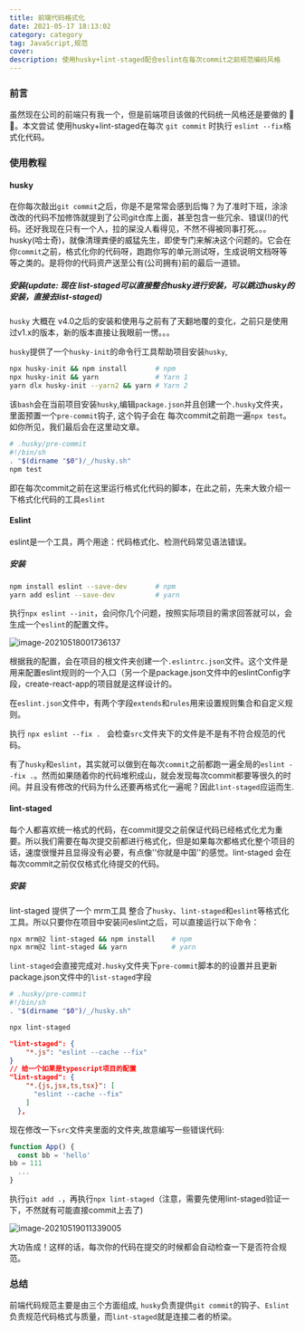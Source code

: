 ```yaml
---
title: 前端代码格式化
date: 2021-05-17 18:13:02
category: category
tag: JavaScript,规范
cover: 
description: 使用husky+lint-staged配合eslint在每次commit之前规范编码风格
---
```


### 前言

虽然现在公司的前端只有我一个，但是前端项目该做的代码统一风格还是要做的 🌹🐔。本文尝试 使用husky+lint-staged在每次 `git commit` 时执行 `eslint --fix`格式化代码。

### 使用教程

#### husky 

在你每次敲出`git commit`之后，你是不是常常会感到后悔？为了准时下班，涂涂改改的代码不加修饰就提到了公司git仓库上面，甚至包含一些冗余、错误(!)的代码。还好我现在只有一个人，拉的屎没人看得见，不然不得被同事打死。。。husky(哈士奇)，就像清理粪便的威猛先生，即使专门来解决这个问题的。它会在你`commit`之前，格式化你的代码呀，跑跑你写的单元测试呀，生成说明文档呀等等之类的。是将你的代码资产送至公有(公司拥有)前的最后一道锁。

##### 安装(update: 现在 list-staged可以直接整合husky进行安装，可以跳过husky的安装，直接去list-staged)

`husky` 大概在 v4.0之后的安装和使用与之前有了天翻地覆的变化，之前只是使用过v1.x的版本，新的版本直接让我眼前一愣。。。

`husky`提供了一个`husky-init`的命令行工具帮助项目安装`husky`,

```bash
npx husky-init && npm install       # npm
npx husky-init && yarn              # Yarn 1
yarn dlx husky-init --yarn2 && yarn # Yarn 2
```

该`bash`会在当前项目安装`husky`,编辑`package.json`并且创建一个`.husky`文件夹，里面预置一个`pre-commit`钩子, 这个钩子会在 每次commit之前跑一遍`npx test`。如你所见，我们最后会在这里动文章。

```bash
# .husky/pre-commit
#!/bin/sh
. "$(dirname "$0")/_/husky.sh"
npm test
```

即在每次commit之前在这里运行格式化代码的脚本，在此之前，先来大致介绍一下格式化代码的工具`eslint`

#### Eslint

eslint是一个工具，两个用途：代码格式化、检测代码常见语法错误。

##### 安装

```bash
npm install eslint --save-dev		# npm
yarn add eslint --save-dev			# yarn
```

执行`npx eslint --init`，会问你几个问题，按照实际项目的需求回答就可以，会生成一个`eslint`的配置文件。

![image-20210518001736137](http://img.massivejohn.com/image-20210518001736137.png)

根据我的配置，会在项目的根文件夹创建一个`.eslintrc.json`文件。这个文件是用来配置eslint规则的一个入口（另一个是package.json文件中的eslintConfig字段，create-react-app的项目就是这样设计的。

在`eslint.json`文件中，有两个字段`extends`和`rules`用来设置规则集合和自定义规则。

执行 `npx eslint --fix . ` 会检查`src`文件夹下的文件是不是有不符合规范的代码。

有了`husky`和`eslint`，其实就可以做到在每次`commit`之前都跑一遍全局的`eslint --fix .`。然而如果随着你的代码堆积成山，就会发现每次commit都要等很久的时间。并且没有修改的代码为什么还要再格式化一遍呢？因此`lint-staged`应运而生.

#### lint-staged

 每个人都喜欢统一格式的代码，在commit提交之前保证代码已经格式化尤为重要。所以我们需要在每次提交前都进行格式化，但是如果每次都格式化整个项目的话，速度很慢并且显得没有必要，有点像''你就是中国''的感觉。lint-staged 会在每次commit之前仅仅格式化待提交的代码。

##### 安装

lint-staged 提供了一个 mrm工具 整合了`husky`、`lint-staged`和`eslint`等格式化工具。所以只要你在项目中安装问eslint之后，可以直接运行以下命令：

```bash
npx mrm@2 lint-staged && npm install	# npm
npx mrm@2 lint-staged && yarn			# yarn
```

`lint-staged`会直接完成对`.husky`文件夹下`pre-commit`脚本的的设置并且更新package.json文件中的`list-staged`字段

```bash
# .husky/pre-commit
#!/bin/sh
. "$(dirname "$0")/_/husky.sh"

npx lint-staged
```

```json
"lint-staged": {
    "*.js": "eslint --cache --fix"
}
// 给一个如果是typescript项目的配置
"lint-staged": {
    "*.{js,jsx,ts,tsx}": [
      "eslint --cache --fix"
    ]
  },
```

现在修改一下`src`文件夹里面的文件夹,故意编写一些错误代码:

```js
function App() {
  const bb = 'hello'
bb = 111
  ...
}
```

执行`git add .`，再执行`npx lint-staged`（注意，需要先使用lint-staged验证一下，不然就有可能直接commit上去了)

![image-20210519011339005](http://img.massivejohn.com/image-20210519011339005.png)

大功告成！这样的话，每次你的代码在提交的时候都会自动检查一下是否符合规范。

### 总结

前端代码规范主要是由三个方面组成, `husky`负责提供`git commit`的钩子、`Eslint`负责规范代码格式与质量，而`lint-staged`就是连接二者的桥梁。

